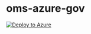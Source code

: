 # oms-azure-gov
[![Deploy to Azure](http://azuredeploy.net/AzureGov.png)](https://portal.azure.us/#create/Microsoft.Template/uri/https%3A%2F%2Fraw.githubusercontent.com%2Fdavoodharun%2Foms-azure-gov%2Fmaster%2Fazuredeploy.json)
